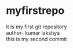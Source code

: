 # myfirstrepo
it is my first git repository <br>
author- kumar lakshya <br>
this is my second commit
